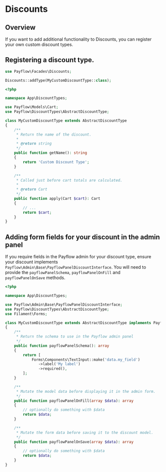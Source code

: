 
# Discounts

## Overview

If you want to add additional functionality to Discounts, you can register your own custom discount types.

## Registering a discount type.

```php
use Payflow\Facades\Discounts;

Discounts::addType(MyCustomDiscountType::class);
```


```php
<?php

namespace App\DiscountTypes;

use Payflow\Models\Cart;
use Payflow\DiscountTypes\AbstractDiscountType;

class MyCustomDiscountType extends AbstractDiscountType
{
    /**
     * Return the name of the discount.
     *
     * @return string
     */
    public function getName(): string
    {
        return 'Custom Discount Type';
    }

    /**
     * Called just before cart totals are calculated.
     *
     * @return Cart
     */
    public function apply(Cart $cart): Cart
    {
        // ...
        return $cart;
    }
}
```


## Adding form fields for your discount in the admin panel

If you require fields in the Payflow admin for your discount type, ensure your discount implements `Payflow\Admin\Base\PayflowPanelDiscountInterface`. You will need to provide the `payflowPanelSchema`, `payflowPanelOnFill` and `payflowPanelOnSave` methods.

```php
<?php

namespace App\DiscountTypes;

use Payflow\Admin\Base\PayflowPanelDiscountInterface;
use Payflow\DiscountTypes\AbstractDiscountType;
use Filament\Forms;

class MyCustomDiscountType extends AbstractDiscountType implements PayflowPanelDiscountInterface
{
    /**
     * Return the schema to use in the Payflow admin panel
     */
    public function payflowPanelSchema(): array
    {
        return [
            Forms\Components\TextInput::make('data.my_field')
               ->label('My label')
               ->required(),
        ];
    }

    /**
     * Mutate the model data before displaying it in the admin form.
     */
    public function payflowPanelOnFill(array $data): array
    {
        // optionally do something with $data
        return $data;
    }

    /**
     * Mutate the form data before saving it to the discount model.
     */
    public function payflowPanelOnSave(array $data): array
    {
        // optionally do something with $data
        return $data;
    }
}
```
